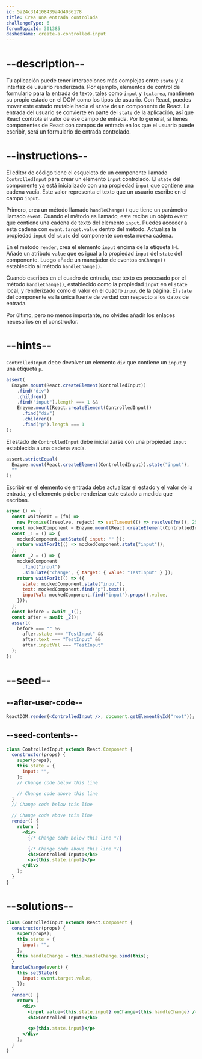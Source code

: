 ```yaml
---
id: 5a24c314108439a4d4036178
title: Crea una entrada controlada
challengeType: 6
forumTopicId: 301385
dashedName: create-a-controlled-input
---
```


# --description--

Tu aplicación puede tener interacciones más complejas entre `state` y la interfaz de usuario renderizada. Por ejemplo, elementos de control de formulario para la entrada de texto, tales como `input` y `textarea`, mantienen su propio estado en el DOM como los tipos de usuario. Con React, puedes mover este estado mutable hacia el `state` de un componente de React. La entrada del usuario se convierte en parte del `state` de la aplicación, así que React controla el valor de ese campo de entrada. Por lo general, si tienes componentes de React con campos de entrada en los que el usuario puede escribir, será un formulario de entrada controlado.

# --instructions--

El editor de código tiene el esqueleto de un componente llamado `ControlledInput` para crear un elemento `input` controlado. El `state` del componente ya está inicializado con una propiedad `input` que contiene una cadena vacía. Este valor representa el texto que un usuario escribe en el campo `input`.

Primero, crea un método llamado `handleChange()` que tiene un parámetro llamado `event`. Cuando el método es llamado, este recibe un objeto `event` que contiene una cadena de texto del elemento `input`. Puedes acceder a esta cadena con `event.target.value` dentro del método. Actualiza la propiedad `input` del `state` del componente con esta nueva cadena.

En el método `render`, crea el elemento `input` encima de la etiqueta `h4`. Añade un atributo `value` que es igual a la propiedad `input` del `state` del componente. Luego añade un manejador de eventos `onChange()` establecido al método `handleChange()`.

Cuando escribes en el cuadro de entrada, ese texto es procesado por el método `handleChange()`, establecido como la propiedad `input` en el `state` local, y renderizado como el valor en el cuadro `input` de la página. El `state` del componente es la única fuente de verdad con respecto a los datos de entrada.

Por último, pero no menos importante, no olvides añadir los enlaces necesarios en el constructor.

# --hints--

`ControlledInput` debe devolver un elemento `div` que contiene un `input` y una etiqueta `p`.

```js
assert(
  Enzyme.mount(React.createElement(ControlledInput))
    .find("div")
    .children()
    .find("input").length === 1 &&
    Enzyme.mount(React.createElement(ControlledInput))
      .find("div")
      .children()
      .find("p").length === 1
);
```

El estado de `ControlledInput` debe inicializarse con una propiedad `input` establecida a una cadena vacía.

```js
assert.strictEqual(
  Enzyme.mount(React.createElement(ControlledInput)).state("input"),
  ""
);
```

Escribir en el elemento de entrada debe actualizar el estado y el valor de la entrada, y el elemento `p` debe renderizar este estado a medida que escribas.

```js
async () => {
  const waitForIt = (fn) =>
    new Promise((resolve, reject) => setTimeout(() => resolve(fn()), 250));
  const mockedComponent = Enzyme.mount(React.createElement(ControlledInput));
  const _1 = () => {
    mockedComponent.setState({ input: "" });
    return waitForIt(() => mockedComponent.state("input"));
  };
  const _2 = () => {
    mockedComponent
      .find("input")
      .simulate("change", { target: { value: "TestInput" } });
    return waitForIt(() => ({
      state: mockedComponent.state("input"),
      text: mockedComponent.find("p").text(),
      inputVal: mockedComponent.find("input").props().value,
    }));
  };
  const before = await _1();
  const after = await _2();
  assert(
    before === "" &&
      after.state === "TestInput" &&
      after.text === "TestInput" &&
      after.inputVal === "TestInput"
  );
};
```

# --seed--

## --after-user-code--

```jsx
ReactDOM.render(<ControlledInput />, document.getElementById("root"));
```

## --seed-contents--

```jsx
class ControlledInput extends React.Component {
  constructor(props) {
    super(props);
    this.state = {
      input: "",
    };
    // Change code below this line

    // Change code above this line
  }
  // Change code below this line

  // Change code above this line
  render() {
    return (
      <div>
        {/* Change code below this line */}

        {/* Change code above this line */}
        <h4>Controlled Input:</h4>
        <p>{this.state.input}</p>
      </div>
    );
  }
}
```

# --solutions--

```jsx
class ControlledInput extends React.Component {
  constructor(props) {
    super(props);
    this.state = {
      input: "",
    };
    this.handleChange = this.handleChange.bind(this);
  }
  handleChange(event) {
    this.setState({
      input: event.target.value,
    });
  }
  render() {
    return (
      <div>
        <input value={this.state.input} onChange={this.handleChange} />
        <h4>Controlled Input:</h4>

        <p>{this.state.input}</p>
      </div>
    );
  }
}
```
